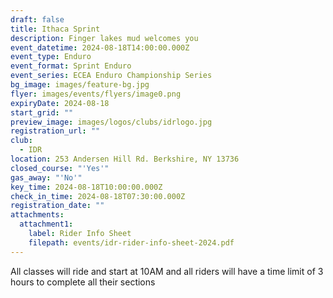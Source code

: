 ```yaml
---
draft: false
title: Ithaca Sprint
description: Finger lakes mud welcomes you
event_datetime: 2024-08-18T14:00:00.000Z
event_type: Enduro
event_format: Sprint Enduro
event_series: ECEA Enduro Championship Series
bg_image: images/feature-bg.jpg
flyer: images/events/flyers/image0.png
expiryDate: 2024-08-18
start_grid: ""
preview_image: images/logos/clubs/idrlogo.jpg
registration_url: ""
club:
  - IDR
location: 253 Andersen Hill Rd. Berkshire, NY 13736
closed_course: "'Yes'"
gas_away: "'No'"
key_time: 2024-08-18T10:00:00.000Z
check_in_time: 2024-08-18T07:30:00.000Z
registration_date: ""
attachments:
  attachment1:
    label: Rider Info Sheet
    filepath: events/idr-rider-info-sheet-2024.pdf
---
```

All classes will ride and start at 10AM and all riders will have a time limit of 3 hours to complete all their sections